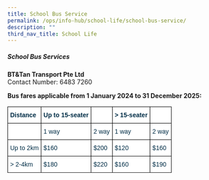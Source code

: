 ```yaml
---
title: School Bus Service
permalink: /ops/info-hub/school-life/school-bus-service/
description: ""
third_nav_title: School Life
---
```

##### **School Bus Services**

**BT&amp;Tan Transport Pte Ltd<br>**
Contact Number: 6483 7260

**Bus fares applicable from 1 January 2024 to 31 December 2025:**<br>

<style type="text/css">
.tg  {border-collapse:collapse;border-spacing:0;}
.tg td{border-color:black;border-style:solid;border-width:1px;font-family:Arial, sans-serif;font-size:14px;
  overflow:hidden;padding:10px 5px;word-break:normal;}
.tg th{border-color:black;border-style:solid;border-width:1px;font-family:Arial, sans-serif;font-size:14px;
  font-weight:normal;overflow:hidden;padding:10px 5px;word-break:normal;}
.tg .tg-h1v5{background-color:#FFF;color:#002D46;font-weight:bold;text-align:left;vertical-align:top}
.tg .tg-ilyo{background-color:#FFF;color:#002D46;text-align:center;vertical-align:top}
.tg .tg-vd2a{background-color:#FFF;color:#002D46;text-align:left;vertical-align:top}
</style>
<table class="tg">
<thead>
  <tr>
    <th class="tg-h1v5">Distance<br></th>
    <th class="tg-h1v5"><span style="background-color:initial">Up to 15-seater</span></th>
    <th class="tg-h1v5"><span style="background-color:initial"></span></th>
    <th class="tg-h1v5"><span style="background-color:initial">&gt; 15-seater</span></th>
    <th class="tg-h1v5"><br></th>
  </tr>
</thead>
<tbody>
  <tr>
    <td class="tg-vd2a"></td>
    <td class="tg-vd2a">1 way<br></td>
    <td class="tg-vd2a">2 way<br></td>
    <td class="tg-vd2a">1 way<br></td>
    <td class="tg-vd2a">2 way<br></td>
  </tr>
  <tr>
    <td class="tg-vd2a">Up to 2km<br></td>
    <td class="tg-vd2a">$160</td>
    <td class="tg-vd2a">$200<br></td>
    <td class="tg-vd2a">$120<br></td>
    <td class="tg-vd2a">$160<br></td>
  </tr>
  <tr>
    <td class="tg-vd2a">&gt; 2-4km</td>
    <td class="tg-vd2a">$180</td>
    <td class="tg-vd2a">$220<br></td>
    <td class="tg-vd2a">$160<br></td>
    <td class="tg-vd2a">$190<br></td>
  </tr>
  <tr>
</tr></tbody>
</table>